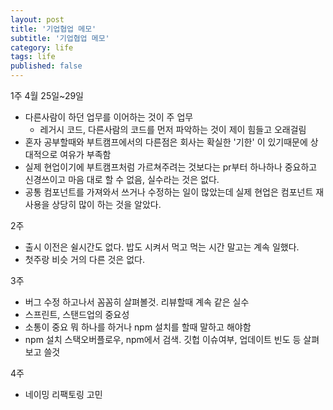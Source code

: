 ```yaml
---
layout: post
title: '기업협업 메모'
subtitle: '기업협업 메모'
category: life
tags: life
published: false
---
```


1주 4월 25일~29일
* 다른사람이 하던 업무를 이어하는 것이 주 업무
  * 레거시 코드, 다른사람의 코드를 먼저 파악하는 것이 제이 힘들고 오래걸림
* 혼자 공부할때와 부트캠프에서의 다른점은 회사는 확실한 '기한' 이 있기때문에
상대적으로 여유가 부족함
* 실제 현업이기에 부트캠프처럼 가르쳐주려는 것보다는 pr부터 하나하나 중요하고 신경쓰이고 마음 대로 할 수 없음, 실수라는 것은 없다.
* 공통 컴포넌트를 가져와서 쓰거나 수정하는 일이 많았는데 실제 현업은 컴포넌트 재사용을 상당히 많이 하는 것을 알았다.


2주
* 출시 이전은 쉴시간도 없다. 밥도 시켜서 먹고 먹는 시간 말고는 계속 일했다.
* 첫주랑 비슷 거의 다른 것은 없다.

3주
* 버그 수정 하고나서 꼼꼼히 살펴볼것. 리뷰할때 계속 같은 실수
* 스프린트, 스탠드업의 중요성
* 소통이 중요 뭐 하나를 하거나 npm 설치를 할때 말하고 해야함
* npm 설치 스택오버플로우, npm에서 검색. 깃헙 이슈여부, 업데이트 빈도 등 살펴보고 쓸것

4주
* 네이밍 리팩토링 고민